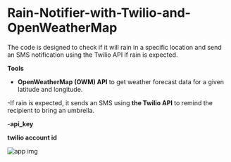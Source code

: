# Rain-Notifier-with-Twilio-and-OpenWeatherMap

The code is designed to check if it will rain in a specific location and send an SMS notification using the Twilio API if rain is expected.


**Tools**

- **OpenWeatherMap (OWM) API** to get  weather forecast data for a given latitude and longitude.

-If rain is expected, it sends an SMS using **the Twilio API** to remind the recipient to bring an umbrella.

-**api_key**

**twilio account id**

![app img](https://github.com/bardack134/Rain-Notifier-with-Twilio-and-OpenWeatherMap/assets/142977989/e0c8a240-7e29-4b67-87c6-78fa016449d1)
